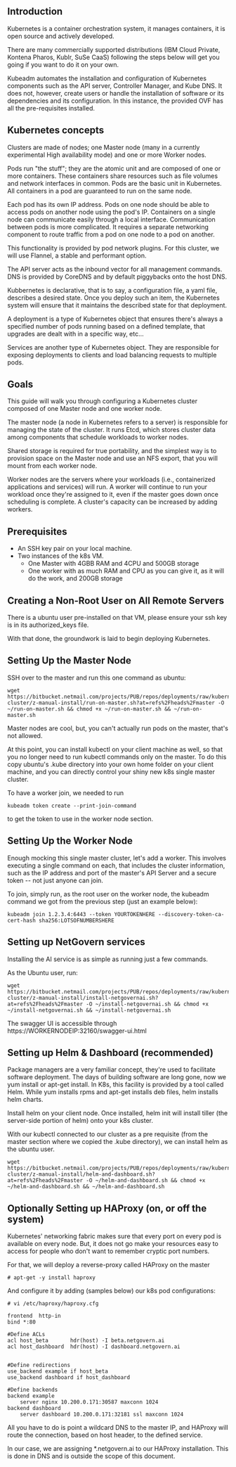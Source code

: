 Introduction
------------

Kubernetes is a container orchestration system, it manages containers, it is open source and actively developed.

There are many commercially supported distributions (IBM Cloud Private, Kontena Pharos, Kublr, SuSe CaaS) following the steps below will get you going if you want to do it on your own. 

Kubeadm automates the installation and configuration of Kubernetes components such as the API server, Controller Manager, and Kube DNS. It does not, however, create users or handle the installation of software or its dependencies and its configuration. In this instance, the provided OVF has all the pre-requisites installed.


Kubernetes concepts
-------------------

Clusters are made of nodes; one Master node (many in a currently experimental High availability mode) and one or more Worker nodes.

Pods run "the stuff"; they are the atomic unit and are composed of one or more containers. These containers share resources such as file volumes and network interfaces in common. Pods are the basic unit in Kubernetes. All containers in a pod are guaranteed to run on the same node.

Each pod has its own IP address. Pods on one node should be able to access pods on another node using the pod's IP. Containers on a single node can communicate easily through a local interface. Communication between pods is more complicated. It requires a separate networking component to route traffic from a pod on one node to a pod on another.

This functionality is provided by pod network plugins. For this cluster, we will use Flannel, a stable and performant option.

The API server acts as the inbound vector for all management commands.  DNS is provided by CoreDNS and by default piggybacks onto the host DNS.

Kubbernetes is declarative, that  is to say, a configuration  file, a yaml file, describes a desired state.  Once you deploy such an item, the Kubernetes system will ensure that it maintains the described state for that deployment.

A deployment is a type of Kubernetes object that ensures there's always a specified number of pods running based on a defined template, that upgrades are dealt with in a specific way, etc... 

Services are another type of Kubernetes object. They are responsible for exposing deployments to clients and load balancing requests to multiple pods.

Goals
-----

This guide will walk you through configuring a Kubernetes cluster composed of one Master node and one worker node.

The master node (a node in Kubernetes refers to a server) is responsible for managing the state of the cluster. It runs Etcd, which stores cluster data among components that schedule workloads to worker nodes.

Shared storage is required for true portability, and the simplest way is to provision space on the Master node and use an NFS export, that you will mount from each worker node.

Worker nodes are the servers where your workloads (i.e., containerized applications and services) will run. A worker will continue to run your workload once they're assigned to it, even if the master goes down once scheduling is complete. A cluster's capacity can be increased by adding workers.


Prerequisites
-------------

- An SSH key pair on your local machine.
- Two instances of the k8s VM.
	- One Master with 4GBB RAM and 4CPU and 500GB storage
	- One worker with as much RAM and CPU as you can give it, as it will do the work, and 200GB storage

Creating a Non-Root User on All Remote Servers
----------------------------------------------
There is a ubuntu user pre-installed on that VM, please ensure your ssh key is in its authorized_keys file.

With that done, the groundwork is laid to begin deploying Kubernetes.


Setting Up the Master Node
--------------------------
SSH over to the master and run this one command as ubuntu:

	wget https://bitbucket.netmail.com/projects/PUB/repos/deployments/raw/kubernetes/kube-cluster/z-manual-install/run-on-master.sh?at=refs%2Fheads%2Fmaster -O ~/run-on-master.sh && chmod +x ~/run-on-master.sh && ~/run-on-master.sh

Master nodes are cool, but, you can't actually run pods on the master, that's not allowed.

At this point, you can install kubectl on your client machine as well, so that you no longer need to run kubectl commands only on the master.  To do this copy ubuntu's .kube directory into your own home folder on your client machine, and you can directly control your shiny new k8s single master cluster.

To have a worker join, we needed to run

	kubeadm token create --print-join-command

to get the token to use in the worker node section.

Setting Up the Worker Node
---------------------------

Enough mocking this single master cluster, let's add a worker. This involves executing a single command on each, that includes the cluster information, such as the IP address and port of the master's API Server and a secure token -- not just  anyone can join.

To join, simply run, as the root user on the worker node, the kubeadm command we got from the previous step (just an example below):

	kubeadm join 1.2.3.4:6443 --token YOURTOKENHERE --discovery-token-ca-cert-hash sha256:LOTSOFNUMBERSHERE


Setting up NetGovern services
-----------------------------

Installing the AI service is as simple as running just a few commands.

As the Ubuntu user, run:

	wget https://bitbucket.netmail.com/projects/PUB/repos/deployments/raw/kubernetes/kube-cluster/z-manual-install/install-netgovernai.sh?at=refs%2Fheads%2Fmaster -O ~/install-netgovernai.sh && chmod +x ~/install-netgovernai.sh && ~/install-netgovernai.sh

The swagger UI is accessible through https://WORKERNODEIP:32160/swagger-ui.html


Setting up Helm & Dashboard (recommended)
---------------------------

Package managers are a very familiar concept, they're used to facilitate software deployment.  The days of building software are long gone, now we yum install or apt-get install.  In K8s, this facility is provided by a tool called Helm.  While yum installs rpms and apt-get installs deb files, helm installs helm charts.

Install helm on your client node. Once installed, helm init will install tiller (the server-side portion of helm) onto your k8s cluster.

With our kubectl connected to our cluster as a pre requisite (from the master section  where we copied the .kube directory), we can install helm as the ubuntu user.

	wget https://bitbucket.netmail.com/projects/PUB/repos/deployments/raw/kubernetes/kube-cluster/z-manual-install/helm-and-dashboard.sh?at=refs%2Fheads%2Fmaster -O ~/helm-and-dashboard.sh && chmod +x ~/helm-and-dashboard.sh && ~/helm-and-dashboard.sh


Optionally Setting up HAProxy (on, or off the system)
-----------------------------------------------------

Kubernetes' networking fabric makes sure that every port on every pod is available on every node.  But, it does not go make your resources easy to access for people who don't want to remember cryptic port numbers.

For that, we will deploy a reverse-proxy called HAProxy on the master

	# apt-get -y install haproxy

And configure it by adding (samples below) our k8s pod configurations:

	# vi /etc/haproxy/haproxy.cfg

	frontend  http-in
    bind *:80

	#Define ACLs
	acl host_beta       hdr(host) -I beta.netgovern.ai
	acl host_dashboard  hdr(host) -I dashboard.netgovern.ai


	#Define redirections
	use_backend example if host_beta
	use_backend dashboard if host_dashboard

	#Define backends
	backend example        
		server nginx 10.200.0.171:30587 maxconn 1024
	backend dashboard
	    server dashboard 10.200.0.171:32181 ssl maxconn 1024

All you have to do is point a wildcard DNS to the master IP, and HAProxy will route the connection, based on host header, to the defined service.

In our case, we are assigning *.netgovern.ai to our HAProxy installation.  This is done in DNS and is outside the scope of this document.

